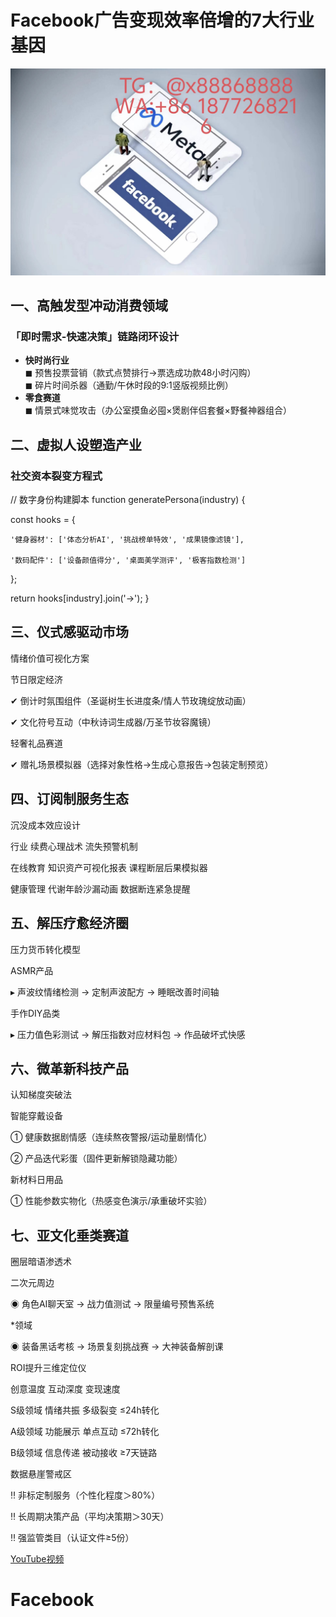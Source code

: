 # Facebook广告变现效率倍增的7大行业基因
![替代文字](93a3c1560684534eb17a3aac0182183.jpg)
## 一、高触发型冲动消费领域
### 「即时需求-快速决策」链路闭环设计
- **快时尚行业**  
  ◼ 预售投票营销（款式点赞排行→票选成功款48小时闪购）  
  ◼ 碎片时间杀器（通勤/午休时段的9:1竖版视频比例）  
- **零食赛道**  
  ◼ 情景式味觉攻击（办公室摸鱼必囤×煲剧伴侣套餐×野餐神器组合）
## 二、虚拟人设塑造产业
### 社交资本裂变方程式

// 数字身份构建脚本
function generatePersona(industry) {

  const hooks = {
  
    '健身器材': ['体态分析AI', '挑战榜单特效', '成果镜像滤镜'],
    
    '数码配件': ['设备颜值得分', '桌面美学测评', '极客指数检测']  
  };
  
  return hooks[industry].join('→');
}

三、仪式感驱动市场
---
情绪价值可视化方案

节日限定经济

✔ 倒计时氛围组件（圣诞树生长进度条/情人节玫瑰绽放动画）

✔ 文化符号互动（中秋诗词生成器/万圣节妆容魔镜）

轻奢礼品赛道

✔ 赠礼场景模拟器（选择对象性格→生成心意报告→包装定制预览）

四、订阅制服务生态
---
沉没成本效应设计

行业	续费心理战术	流失预警机制

在线教育	知识资产可视化报表	课程断层后果模拟器

健康管理	代谢年龄沙漏动画	数据断连紧急提醒

五、解压疗愈经济圈
---
压力货币转化模型

ASMR产品

▸ 声波纹情绪检测 → 定制声波配方 → 睡眠改善时间轴

手作DIY品类

▸ 压力值色彩测试 → 解压指数对应材料包 → 作品破坏式快感

六、微革新科技产品
---
认知梯度突破法

智能穿戴设备

① 健康数据剧情感（连续熬夜警报/运动量剧情化）

② 产品迭代彩蛋（固件更新解锁隐藏功能）

新材料日用品

① 性能参数实物化（热感变色演示/承重破坏实验）

七、亚文化垂类赛道
---
圈层暗语渗透术

二次元周边

◉ 角色AI聊天室 → 战力值测试 → 限量编号预售系统

*领域

◉ 装备黑话考核 → 场景复刻挑战赛 → 大神装备解剖课

ROI提升三维定位仪

创意温度	互动深度	变现速度

S级领域	情绪共振	多级裂变	≤24h转化

A级领域	功能展示	单点互动	≤72h转化

B级领域	信息传递	被动接收	≥7天链路

数据悬崖警戒区

‼️ 非标定制服务（个性化程度＞80%）

‼️ 长周期决策产品（平均决策期＞30天）

‼️ 强监管类目（认证文件≥5份）

[YouTube视频](https://youtube.com/shorts/bbB8qX-RfgU?feature=share)

# Facebook
